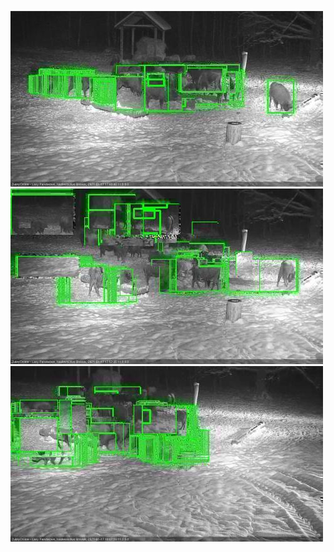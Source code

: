 ![20210117-174733-175736](in2/20210117/20210117-174733-175736_0_.jpg)
![20210117-175742-180746](in2/20210117/20210117-175742-180746_0_.jpg)
![20210117-180752-181755](in2/20210117/20210117-180752-181755_0_.jpg)
